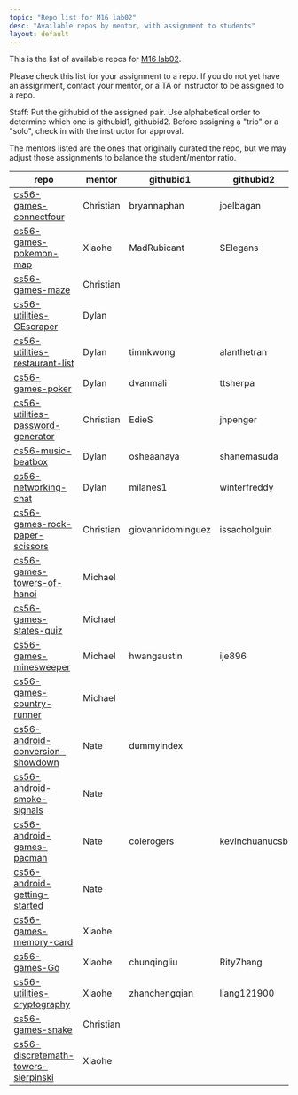 ```yaml
---
topic: "Repo list for M16 lab02"
desc: "Available repos by mentor, with assignment to students"
layout: default
---
```


This is the list of available repos for [M16 lab02](/lab/lab02).

Please check this list for your assignment to a repo.   If you do not yet have an assignment, 
contact your mentor, or a TA or instructor to be assigned to a repo.

Staff: Put the githubid of the assigned pair.   Use alphabetical order to determine which one is githubid1, githubid2.  Before assigning
a "trio" or a "solo", check in with the instructor for approval.

The mentors listed are the ones that originally curated the repo, but we may adjust those assignments to balance the student/mentor
ratio.

| repo | mentor | githubid1 | githubid2 | githubid3 |
|------|--------|-----------|-----------|-----------|
| [cs56-games-connectfour](https://github.com/UCSB-CS56-Projects/cs56-games-connectfour) | Christian | bryannaphan |  joelbagan |    | 
| [cs56-games-pokemon-map](https://github.com/UCSB-CS56-Projects/cs56-games-pokemon-map) | Xiaohe | MadRubicant  |  SElegans  |    | 
| [cs56-games-maze](https://github.com/UCSB-CS56-Projects/cs56-games-maze) | Christian |    |    |    | 
| [cs56-utilities-GEscraper](https://github.com/UCSB-CS56-Projects/cs56-utilities-GEscraper) | Dylan |    |    |    | 
| [cs56-utilities-restaurant-list](https://github.com/UCSB-CS56-Projects/cs56-utilities-restaurant-list) | Dylan | timnkwong |  alanthetran |    | 
| [cs56-games-poker](https://github.com/UCSB-CS56-Projects/cs56-games-poker) | Dylan |  dvanmali  |  ttsherpa   |  atyuen  | 
| [cs56-utilities-password-generator](https://github.com/UCSB-CS56-Projects/cs56-utilities-password-generator) | Christian |  EdieS  |  jhpenger  |    |
| [cs56-music-beatbox](https://github.com/UCSB-CS56-Projects/cs56-music-beatbox) | Dylan |  osheaanaya  |  shanemasuda  |    | 
| [cs56-networking-chat](https://github.com/UCSB-CS56-Projects/cs56-networking-chat) | Dylan |  milanes1  | winterfreddy |    | 
| [cs56-games-rock-paper-scissors](https://github.com/UCSB-CS56-Projects/cs56-games-rock-paper-scissors) | Christian | giovannidominguez   |  issacholguin |    | 
| [cs56-games-towers-of-hanoi](https://github.com/UCSB-CS56-Projects/cs56-games-towers-of-hanoi) | Michael  |    |    |    | 
| [cs56-games-states-quiz](https://github.com/UCSB-CS56-Projects/cs56-games-states-quiz) | Michael  |    |    |    | 
| [cs56-games-minesweeper](https://github.com/UCSB-CS56-Projects/cs56-games-minesweeper) | Michael  | hwangaustin   | ije896   |  saisrimat96  | 
| [cs56-games-country-runner](https://github.com/UCSB-CS56-Projects/cs56-games-country-runner) | Michael  |    |    |    | 
| [cs56-android-conversion-showdown](https://github.com/UCSB-CS56-Projects/cs56-android-conversion-showdown) | Nate | dummyindex   |    |    | 
| [cs56-android-smoke-signals](https://github.com/UCSB-CS56-Projects/cs56-android-smoke-signals) | Nate |    |    |    | 
| [cs56-android-games-pacman](https://github.com/UCSB-CS56-Projects/cs56-android-games-pacman) | Nate | colerogers   | kevinchuanucsb     |    | 
| [cs56-android-getting-started](https://github.com/UCSB-CS56-Projects/cs56-android-getting-started) | Nate |    |    |    | 
| [cs56-games-memory-card](https://github.com/UCSB-CS56-Projects/cs56-games-memory-card) | Xiaohe |    |    |    | 
| [cs56-games-Go](https://github.com/UCSB-CS56-Projects/cs56-games-Go) | Xiaohe | chunqingliu | RityZhang  |    | 
| [cs56-utilities-cryptography](https://github.com/UCSB-CS56-Projects/cs56-utilities-cryptography) | Xiaohe | zhanchengqian | liang121900  |    | 
| [cs56-games-snake](https://github.com/UCSB-CS56-Projects/cs56-games-snake) | Christian |    |    |    | 
| [cs56-discretemath-towers-sierpinski](https://github.com/UCSB-CS56-Projects/cs56-discretemath-towers-sierpinski) | Xiaohe |    |    |    | 

<div style="display:none;">

For convenience, if you are viewing the .md source in github while editing, here are links that take you directly to
* web version of this page: [UCSB-CS56-M16.github.io/lab02/repo_list](http://UCSB-CS56-M16.github.io/lab/lab02/repo_list)
* web version of lab02: [UCSB-CS56-M16.github.io/lab02](http://UCSB-CS56-M16.github.io/lab/lab02)
</div>
